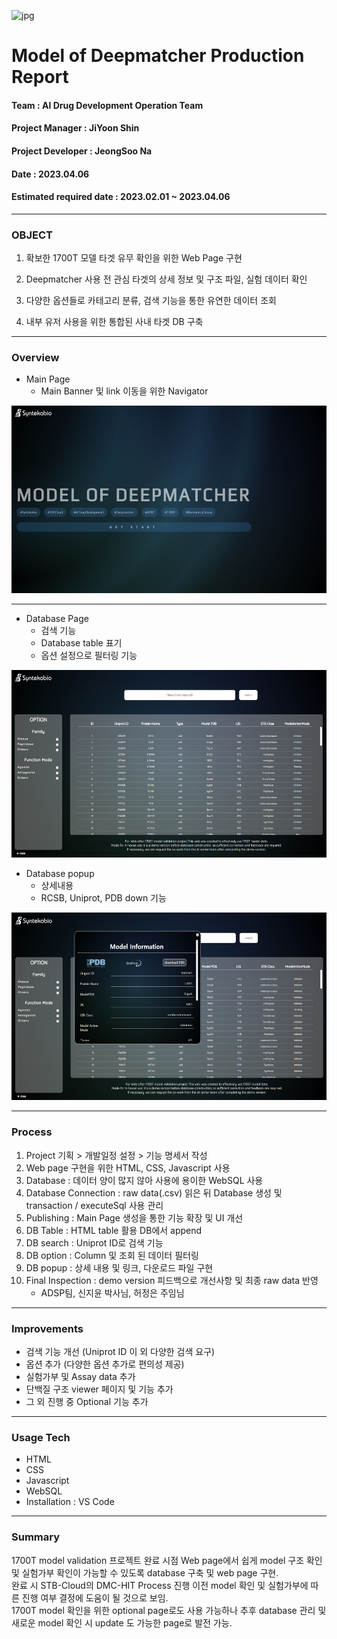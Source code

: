 ![jpg](https://www.syntekabio.com/asset/images/all/main_logo_eng.png)
# **Model of Deepmatcher Production Report**

#### Team : AI Drug Development Operation Team
#### Project Manager : JiYoon Shin
#### Project Developer : JeongSoo Na
#### Date : 2023.04.06
#### Estimated required date : 2023.02.01 ~ 2023.04.06

---

### **OBJECT**

1. 확보한 1700T 모델 타겟 유무 확인을 위한 Web Page 구현

2. Deepmatcher 사용 전 관심 타겟의 상세 정보 및 구조 파일, 실험 데이터 확인

3. 다양한 옵션들로 카테고리 분류, 검색 기능을 통한 유연한 데이터 조회

4. 내부 유저 사용을 위한 통합된 사내 타겟 DB 구축

---

### **Overview**

- Main Page
    - Main Banner 및 link 이동을 위한 Navigator

<!-- ![jpg](./img/MOD_main.png) -->
<center><img src="./img/MOD_main.png" width="600" height="300"></center>

---

- Database Page
    - 검색 기능
    - Database table 표기
    - 옵션 설정으로 필터링 기능
    <!-- - 하단 Footer에 회사 정보 및 contect, reference 표기 -->
    
<!-- ![jpg](./img/MOD_Table.png) -->
<center><img src="./img/MOD_Table.png" width="600" height="300"></center>


- Database popup
    - 상세내용
    - RCSB, Uniprot, PDB down 기능

<!-- ![jpg](./img/MOD_popup.png) -->
<center><img src="./img/MOD_popup.png" width="600" height="300"></center>

---

### **Process**
1. Project 기획 > 개발일정 설정 > 기능 명세서 작성
2. Web page 구현을 위한 HTML, CSS, Javascript 사용
3. Database : 데이터 양이 많지 않아 사용에 용이한 WebSQL 사용
4. Database Connection : raw data(.csv) 읽은 뒤 Database 생성 및 transaction / executeSql 사용 관리
5. Publishing : Main Page 생성을 통한 기능 확장 및 UI 개선
6. DB Table : HTML table 활용 DB에서 append
7. DB search : Uniprot ID로 검색 기능
8. DB option : Column 및 조회 된 데이터 필터링
9. DB popup : 상세 내용 및 링크, 다운로드 파일 구현
10. Final Inspection : demo version 피드백으로 개선사항 및 최종 raw data 반영
    - ADSP팀, 신지윤 박사님, 허정은 주임님


---


### **Improvements**
- 검색 기능 개선 (Uniprot ID 이 외 다양한 검색 요구)
- 옵션 추가 (다양한 옵션 추가로 편의성 제공)
- 실험가부 및 Assay data 추가
- 단백질 구조 viewer 페이지 및 기능 추가
- 그 외 진행 중 Optional 기능 추가

---

### **Usage Tech**
- HTML
- CSS
- Javascript
- WebSQL
- Installation : VS Code

---

### **Summary**
1700T model validation 프로젝트 완료 시점 Web page에서 쉽게 model 구조 확인 및 실험가부 확인이 가능할 수 있도록 database 구축 및 web page 구현.  
완료 시 STB-Cloud의 DMC-HIT Process 진행 이전 model 확인 및 실험가부에 따른 진행 여부 결정에 도움이 될 것으로 보임.  
1700T model 확인을 위한 optional page로도 사용 가능하나 추후 database 관리 및 새로운 model 확인 시 update 도 가능한 page로 발전 가능.


